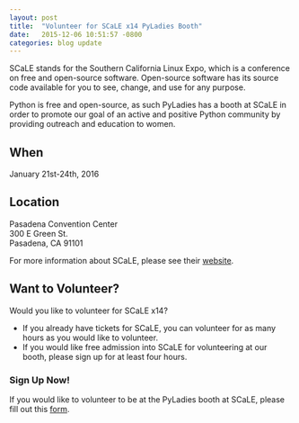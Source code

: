 ```yaml
---
layout: post
title:  "Volunteer for SCaLE x14 PyLadies Booth"
date:   2015-12-06 10:51:57 -0800
categories: blog update
---
```


SCaLE stands for the Southern California Linux Expo, which is a conference on free and open-source software. Open-source software has its source code available for you to see, change, and use for any purpose. 

Python is free and open-source, as such PyLadies has a booth at SCaLE in order to promote our goal of an active and positive Python community by providing outreach and education to women.

## When
January 21st-24th, 2016

## Location
Pasadena Convention Center<br/>
300 E Green St.<br/>
Pasadena, CA 91101<br/>

For more information about SCaLE, please see their [website](https://www.socallinuxexpo.org/scale/14x).

## Want to Volunteer?

Would you like to volunteer for SCaLE x14? 

* If you already have tickets for SCaLE, you can volunteer for as many hours as you would like to volunteer. 
* If you would like free admission into SCaLE for volunteering at our booth, please sign up for at least four hours. 

### Sign Up Now!

If you would like to volunteer to be at the PyLadies booth at SCaLE, please fill out this [form](https://docs.google.com/forms/d/1_nNw4Gkcm1jZOtOl8DVsQ2lFKLbzT5akqR18QyWxCSg/viewform?usp=send_form).

